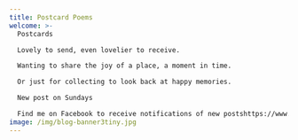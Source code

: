 ```yaml
---
title: Postcard Poems
welcome: >-
  Postcards

  Lovely to send, even lovelier to receive.

  Wanting to share the joy of a place, a moment in time.

  Or just for collecting to look back at happy memories.

  New post on Sundays 

  Find me on Facebook to receive notifications of new postshttps://www.facebook.com/Poemsonpostcards
image: /img/blog-banner3tiny.jpg
---
```

